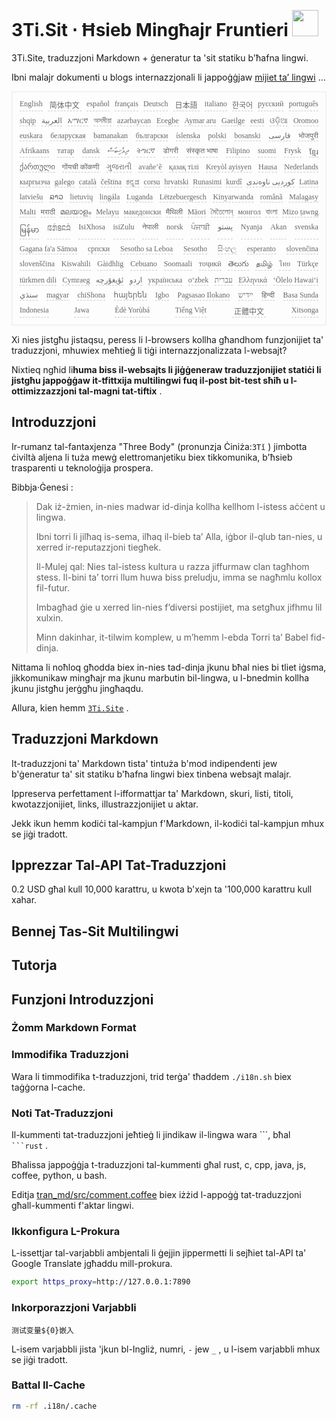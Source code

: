 <h1 style="justify-content:space-between">3Ti.Sit ⋅ Ħsieb Mingħajr Fruntieri <img src="//i-01.eu.org/3Ti/logo.svg" style="user-select:none;margin-top:-1px;width:42px"></h1>

3Ti.Site, traduzzjoni Markdown + ġeneratur ta 'sit statiku b'ħafna lingwi.

Ibni malajr dokumenti u blogs internazzjonali li jappoġġjaw [mijiet ta’ lingwi](https://github.com/i18n-site/node/blob/main/lang/src/index.js) ...

<pre class="langli" style="display:flex;flex-wrap:wrap;background:transparent;border:1px solid #eee;font-size:12px;box-shadow:0 0 3px inset #eee;padding:12px 5px 4px 12px;justify-content:space-between;"><style>pre.langli i{font-weight:300;font-family:s;margin-right:7px;margin-bottom:8px;font-style:normal;color:#666;border-bottom:1px dashed #ccc;}</style><i>English</i><i> 简体中文 </i><i>español</i><i>français</i><i>Deutsch</i><i> 日本語 </i><i>italiano</i><i>한국어</i><i>русский</i><i>português</i><i>shqip</i><i>‫العربية‬</i><i>አማርኛ</i><i>অসমীয়া</i><i>azərbaycan</i><i>Eʋegbe</i><i>Aymar aru</i><i>Gaeilge</i><i>eesti</i><i>ଓଡ଼ିଆ</i><i>Oromoo</i><i>euskara</i><i>беларуская</i><i>bamanakan</i><i>български</i><i>íslenska</i><i>polski</i><i>bosanski</i><i>‫فارسی‬</i><i>भोजपुरी</i><i>Afrikaans</i><i>татар</i><i>dansk</i><i>‫ދިވެހިބަސް‬</i><i>ትግርኛ</i><i>डोगरी</i><i>संस्कृत भाषा</i><i>Filipino</i><i>suomi</i><i>Frysk</i><i>ខ្មែរ</i><i>ქართული</i><i>गोंयची कोंकणी</i><i>ગુજરાતી</i><i>avañe’ẽ</i><i>қазақ тілі</i><i>Kreyòl ayisyen</i><i>Hausa</i><i>Nederlands</i><i>кыргызча</i><i>galego</i><i>català</i><i>čeština</i><i>ಕನ್ನಡ</i><i>corsu</i><i>hrvatski</i><i>Runasimi</i><i>kurdî</i><i>‫کوردیی ناوەندی‬</i><i>Latina</i><i>latviešu</i><i>ລາວ</i><i>lietuvių</i><i>lingála</i><i>Luganda</i><i>Lëtzebuergesch</i><i>Kinyarwanda</i><i>română</i><i>Malagasy</i><i>Malti</i><i>मराठी</i><i>മലയാളം</i><i>Melayu</i><i>македонски</i><i>मैथिली</i><i>Māori</i><i>মৈতৈলোন্</i><i>монгол</i><i>বাংলা</i><i>Mizo ṭawng</i><i>မြန်မာ</i><i>𞄀𞄄𞄰𞄩𞄍𞄜𞄰</i><i>IsiXhosa</i><i>isiZulu</i><i>नेपाली</i><i>norsk</i><i>ਪੰਜਾਬੀ</i><i>‫پښتو‬</i><i>Nyanja</i><i>Akan</i><i>svenska</i><i>Gagana fa'a Sāmoa</i><i>српски</i><i>Sesotho sa Leboa</i><i>Sesotho</i><i>සිංහල</i><i>esperanto</i><i>slovenčina</i><i>slovenščina</i><i>Kiswahili</i><i>Gàidhlig</i><i>Cebuano</i><i>Soomaali</i><i>тоҷикӣ</i><i>తెలుగు</i><i>தமிழ்</i><i>ไทย</i><i>Türkçe</i><i>türkmen dili</i><i>Cymraeg</i><i>‫ئۇيغۇرچە‬</i><i>‫اردو‬</i><i>українська</i><i>o‘zbek</i><i>‫עברית‬</i><i>Ελληνικά</i><i>ʻŌlelo Hawaiʻi</i><i>‫سنڌي‬</i><i>magyar</i><i>chiShona</i><i>հայերեն</i><i>Igbo</i><i>Pagsasao Ilokano</i><i>‫ייִדיש‬</i><i>हिन्दी</i><i>Basa Sunda</i><i>Indonesia</i><i>Jawa</i><i>Èdè Yorùbá</i><i>Tiếng Việt</i><i> 正體中文 </i><i>Xitsonga</i></pre>

Xi nies jistgħu jistaqsu, peress li l-browsers kollha għandhom funzjonijiet ta' traduzzjoni, mhuwiex meħtieġ li tiġi internazzjonalizzata l-websajt?

Nixtieq ngħid li**huma biss il-websajts li jiġġeneraw traduzzjonijiet statiċi li jistgħu jappoġġaw it-tfittxija multilingwi fuq il-post bit-test sħiħ u l-ottimizzazzjoni tal-magni tat-tiftix** .

## Introduzzjoni

Ir-rumanz tal-fantaxjenza &quot;Three Body&quot; (pronunzja Ċiniża:`3Tǐ` ) jimbotta ċiviltà aljena li tuża mewġ elettromanjetiku biex tikkomunika, b'ħsieb trasparenti u teknoloġija prospera.

Bibbja·Ġenesi :

> Dak iż-żmien, in-nies madwar id-dinja kollha kellhom l-istess aċċent u lingwa.
>
> Ibni torri li jilħaq is-sema, ilħaq il-bieb ta’ Alla, iġbor il-qlub tan-nies, u xerred ir-reputazzjoni tiegħek.
>
> Il-Mulej qal: Nies tal-istess kultura u razza jiffurmaw clan tagħhom stess. Il-bini ta’ torri llum huwa biss preludju, imma se nagħmlu kollox fil-futur.
>
> Imbagħad ġie u xerred lin-nies f’diversi postijiet, ma setgħux jifhmu lil xulxin.
>
> Minn dakinhar, it-​tilwim komplew, u m’hemm l-​ebda Torri taʼ Babel fid-​dinja.

Nittama li noħloq għodda biex in-nies tad-dinja jkunu bħal nies bi tliet iġsma, jikkomunikaw mingħajr ma jkunu marbutin bil-lingwa, u l-bnedmin kollha jkunu jistgħu jerġgħu jingħaqdu.

Allura, kien hemm [`3Ti.Site`](//3Ti.Site) .

## Traduzzjoni Markdown

It-traduzzjoni ta' Markdown tista' tintuża b'mod indipendenti jew b'ġeneratur ta' sit statiku b'ħafna lingwi biex tinbena websajt malajr.

Ippreserva perfettament l-ifformattjar ta' Markdown, skuri, listi, titoli, kwotazzjonijiet, links, illustrazzjonijiet u aktar.

Jekk ikun hemm kodiċi tal-kampjun f'Markdown, il-kodiċi tal-kampjun mhux se jiġi tradott.

## Ipprezzar Tal-API Tat-Traduzzjoni

0.2 USD għal kull 10,000 karattru, u kwota b'xejn ta '100,000 karattru kull xahar.

## Bennej Tas-Sit Multilingwi

## Tutorja

## Funzjoni Introduzzjoni

### Żomm Markdown Format

### Immodifika Traduzzjoni

Wara li timmodifika t-traduzzjoni, trid terġa' tħaddem `./i18n.sh` biex taġġorna l-cache.

### Noti Tat-Traduzzjoni

Il-kummenti tat-traduzzjoni jeħtieġ li jindikaw il-lingwa wara \```, bħal ` ```rust` .

Bħalissa jappoġġja t-traduzzjoni tal-kummenti għal rust, c, cpp, java, js, coffee, python, u bash.

Editja [tran_md/src/comment.coffee](https://github.com/i18n-site/node/blob/main/tran_md/src/comment.coffee) biex iżżid l-appoġġ tat-traduzzjoni għall-kummenti f'aktar lingwi.

### Ikkonfigura L-Prokura

L-issettjar tal-varjabbli ambjentali li ġejjin jippermetti li sejħiet tal-API ta' Google Translate jgħaddu mill-prokura.

```bash
export https_proxy=http://127.0.0.1:7890
```

### Inkorporazzjoni Varjabbli

```
测试变量${0}嵌入
```

L-isem varjabbli jista 'jkun bl-Ingliż, numri, `-` jew `_` , u l-isem varjabbli mhux se jiġi tradott.

### Battal Il-Cache

```bash
rm -rf .i18n/.cache
```

